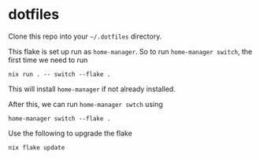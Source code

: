 # dotfiles

Clone this repo into your `~/.dotfiles` directory.

This flake is set up run as `home-manager`.
So to run `home-manager switch`, the first time we need to run

```shell
nix run . -- switch --flake .
```

This will install `home-manager` if not already installed.

After this, we can run `home-manager swtch` using

```shell
home-manager switch --flake .
```

Use the following to upgrade the flake

```shell
nix flake update
```
